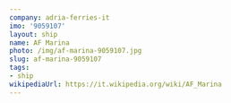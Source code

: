 ```yaml
---
company: adria-ferries-it
imo: '9059107'
layout: ship
name: AF Marina
photo: /img/af-marina-9059107.jpg
slug: af-marina-9059107
tags:
- ship
wikipediaUrl: https://it.wikipedia.org/wiki/AF_Marina
---
```

